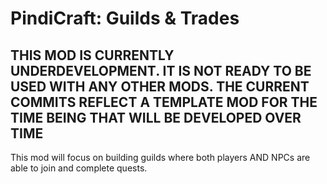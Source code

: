 ﻿# PindiCraft: Guilds & Trades

## **THIS MOD IS CURRENTLY UNDERDEVELOPMENT. IT IS NOT READY TO BE USED WITH ANY OTHER MODS. THE CURRENT COMMITS REFLECT A TEMPLATE MOD FOR THE TIME BEING THAT WILL BE DEVELOPED OVER TIME**

This mod will focus on building guilds where both players AND NPCs are able to join and complete quests. 

